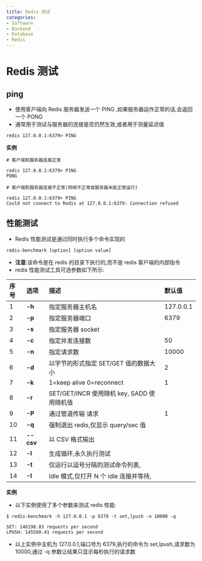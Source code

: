 ```yaml
---
title: Redis 测试
categories:
- Software
- Backend
- Database
- Redis
---
```

# Redis 测试

## ping

- 使用客户端向 Redis 服务器发送一个 PING ,如果服务器运作正常的话,会返回一个 PONG
- 通常用于测试与服务器的连接是否仍然生效,或者用于测量延迟值

```
redis 127.0.0.1:6379> PING
```

**实例**

```
# 客户端和服务器连接正常

redis 127.0.0.1:6379> PING
PONG

# 客户端和服务器连接不正常(网络不正常或服务器未能正常运行)

redis 127.0.0.1:6379> PING
Could not connect to Redis at 127.0.0.1:6379: Connection refused
```

## 性能测试

- Redis 性能测试是通过同时执行多个命令实现的

```shell
redis-benchmark [option] [option value]
```

- **注意**:该命令是在 redis 的目录下执行的,而不是 redis 客户端的内部指令
- redis 性能测试工具可选参数如下所示:

| 序号 | 选项      | 描述                                       | 默认值    |
| :--- | :-------- | :----------------------------------------- | :-------- |
| 1    | **-h**    | 指定服务器主机名                           | 127.0.0.1 |
| 2    | **-p**    | 指定服务器端口                             | 6379      |
| 3    | **-s**    | 指定服务器 socket                          |           |
| 4    | **-c**    | 指定并发连接数                             | 50        |
| 5    | **-n**    | 指定请求数                                 | 10000     |
| 6    | **-d**    | 以字节的形式指定 SET/GET 值的数据大小      | 2         |
| 7    | **-k**    | 1=keep alive 0=reconnect                   | 1         |
| 8    | **-r**    | SET/GET/INCR 使用随机 key, SADD 使用随机值 |           |
| 9    | **-P**    | 通过管道传输 <numreq> 请求                 | 1         |
| 10   | **-q**    | 强制退出 redis,仅显示 query/sec 值        |           |
| 11   | **--csv** | 以 CSV 格式输出                            |           |
| 12   | **-l**    | 生成循环,永久执行测试                     |           |
| 13   | **-t**    | 仅运行以逗号分隔的测试命令列表,           |           |
| 14   | **-I**    | Idle 模式,仅打开 N 个 idle 连接并等待,   |           |

**实例**

- 以下实例使用了多个参数来测试 redis 性能:

```
$ redis-benchmark -h 127.0.0.1 -p 6379 -t set,lpush -n 10000 -q

SET: 146198.83 requests per second
LPUSH: 145560.41 requests per second
```

- 以上实例中主机为 127.0.0.1,端口号为 6379,执行的命令为 set,lpush,请求数为 10000,通过 -q 参数让结果只显示每秒执行的请求数